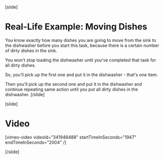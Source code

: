 [slide]
# Real-Life Example: Moving Dishes
You know exactly how many dishes you are going to move from the sink to the dishwasher before you start this task, because there is a certain number of dirty dishes in the sink.

You won't stop loading the dishwasher until you've completed that task for all dirty dishes.

So, you'll pick up the first one and put it in the dishwasher - that's one item.

Then you'll pick up the second one and put it in the dishwasher and continue repeating same action until you put all dirty dishes in the dishwasher.
[/slide]

[slide]
# Video

[vimeo-video videoId="341948488" startTimeInSeconds="1947" endTimeInSeconds="2004" /]

[/slide]